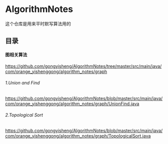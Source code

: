 # AlgorithmNotes

这个仓库是用来平时默写算法用的

## 目录
#### 图相关算法 
https://github.com/gongyisheng/AlgorithmNotes/tree/master/src/main/java/com/orange_yishenggong/algorithm_notes/graph
######   1.Union and Find
https://github.com/gongyisheng/AlgorithmNotes/blob/master/src/main/java/com/orange_yishenggong/algorithm_notes/graph/UnionFind.java
######   2.Topological Sort
https://github.com/gongyisheng/AlgorithmNotes/blob/master/src/main/java/com/orange_yishenggong/algorithm_notes/graph/TopologicalSort.java

